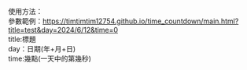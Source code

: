 使用方法：  
參數範例：https://timtimtim12754.github.io/time_countdown/main.html?title=test&day=2024/6/12&time=0  
title:標題  
day：日期(年+月+日)  
time:幾點(一天中的第幾秒)   
